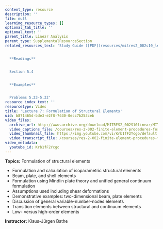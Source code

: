 ```yaml
---
content_type: resource
description: ''
file: null
learning_resource_types: []
optional_tab_title: ''
optional_text: ''
parent_title: Linear Analysis
parent_type: SupplementalResourceSection
related_resources_text: 'Study Guide ([PDF](resources/mitres2_002s10_lec07))


  **Readings**


  Section 5.4


  **Examples**


  Problems 5.23-5.32'
resource_index_text: ''
resourcetype: Video
title: 'Lecture 7: Formulation of Structural Elements'
uid: b871465d-bde3-e2f8-7630-0ecc7b253ceb
video_files:
  archive_url: http://www.archive.org/download/MITRES2_002S10linear/MITRES2_002S10linear_lec07_300k.mp4
  video_captions_file: /courses/res-2-002-finite-element-procedures-for-solids-and-structures-spring-2010/51c84688a30e585d9839be29d835c22e_Krb1fF2Ycgo.vtt
  video_thumbnail_file: https://img.youtube.com/vi/Krb1fF2Ycgo/default.jpg
  video_transcript_file: /courses/res-2-002-finite-element-procedures-for-solids-and-structures-spring-2010/89404d8732b3cfdae83b1dd0c9efc428_Krb1fF2Ycgo.pdf
video_metadata:
  youtube_id: Krb1fF2Ycgo
---
```


**Topics:** Formulation of structural elements

*   Formulation and calculation of isoparametric structural elements
*   Beam, plate, and shell elements
*   Formulation using Mindlin plate theory and unified general continuum formulation
*   Assumptions used including shear deformations
*   Demonstrative examples: two-dimensional beam, plate elements
*   Discussion of general variable-number-nodes elements
*   Transition elements between structural and continuum elements
*   Low- versus high-order elements

**Instructor:** Klaus-Jürgen Bathe